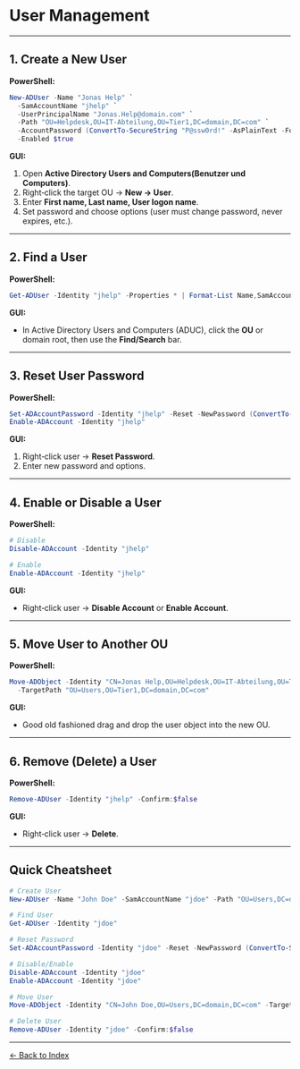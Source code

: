 # User Management

---

## 1. Create a New User
**PowerShell:**
```powershell
New-ADUser -Name "Jonas Help" `
  -SamAccountName "jhelp" `
  -UserPrincipalName "Jonas.Help@domain.com" `
  -Path "OU=Helpdesk,OU=IT-Abteilung,OU=Tier1,DC=domain,DC=com" `
  -AccountPassword (ConvertTo-SecureString "P@ssw0rd!" -AsPlainText -Force) `
  -Enabled $true
```

**GUI:**
1. Open **Active Directory Users and Computers(Benutzer und Computers)**.
2. Right‑click the target OU -> **New -> User**.
3. Enter **First name, Last name, User logon name**.
4. Set password and choose options (user must change password, never expires, etc.).

---

## 2. Find a User
**PowerShell:**
```powershell
Get-ADUser -Identity "jhelp" -Properties * | Format-List Name,SamAccountName,DistinguishedName,Enabled
```

**GUI:**
- In Active Directory Users and Computers (ADUC), click the **OU** or domain root, then use the **Find/Search** bar.

---

## 3. Reset User Password
**PowerShell:**
```powershell
Set-ADAccountPassword -Identity "jhelp" -Reset -NewPassword (ConvertTo-SecureString "NewP@ssw0rd123" -AsPlainText -Force)
Enable-ADAccount -Identity "jhelp"
```

**GUI:**
1. Right‑click user -> **Reset Password**.
2. Enter new password and options.

---

## 4. Enable or Disable a User
**PowerShell:**
```powershell
# Disable
Disable-ADAccount -Identity "jhelp"

# Enable
Enable-ADAccount -Identity "jhelp"
```

**GUI:**
- Right‑click user -> **Disable Account** or **Enable Account**.

---

## 5. Move User to Another OU
**PowerShell:**
```powershell
Move-ADObject -Identity "CN=Jonas Help,OU=Helpdesk,OU=IT-Abteilung,OU=Tier1,DC=domain,DC=com" `
  -TargetPath "OU=Users,OU=Tier1,DC=domain,DC=com"
```

**GUI:**
- Good old fashioned drag and drop the user object into the new OU.

---

## 6. Remove (Delete) a User
**PowerShell:**
```powershell
Remove-ADUser -Identity "jhelp" -Confirm:$false
```

**GUI:**
- Right‑click user -> **Delete**.

---

## Quick Cheatsheet
```powershell
# Create User
New-ADUser -Name "John Doe" -SamAccountName "jdoe" -Path "OU=Users,DC=domain,DC=com" -AccountPassword (ConvertTo-SecureString "P@ssw0rd!" -AsPlainText -Force) -Enabled $true

# Find User
Get-ADUser -Identity "jdoe"

# Reset Password
Set-ADAccountPassword -Identity "jdoe" -Reset -NewPassword (ConvertTo-SecureString "NewP@ssw0rd" -AsPlainText -Force)

# Disable/Enable
Disable-ADAccount -Identity "jdoe"
Enable-ADAccount -Identity "jdoe"

# Move User
Move-ADObject -Identity "CN=John Doe,OU=Users,DC=domain,DC=com" -TargetPath "OU=Helpdesk,DC=domain,DC=com"

# Delete User
Remove-ADUser -Identity "jdoe" -Confirm:$false
```

---

[← Back to Index](../AD.md)

